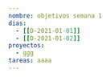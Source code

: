 ```yaml
---
nombre: objetivos semana 1
dias:
  - [[D-2021-01-01]]
  - [[D-2021-01-02]]
proyectos:
  - ggg
tareas: aaaa
---
```


